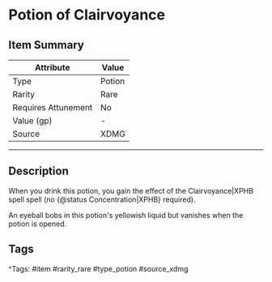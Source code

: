 # Potion of Clairvoyance

## Item Summary

| Attribute            | Value                        |
|----------------------|------------------------------|
| Type                 | Potion |
| Rarity               | Rare             |
| Requires Attunement  | No                |
| Value (gp)           | -    |
| Source               | XDMG |

---

## Description

When you drink this potion, you gain the effect of the Clairvoyance|XPHB spell spell (no {@status Concentration|XPHB} required).

An eyeball bobs in this potion's yellowish liquid but vanishes when the potion is opened.

## Tags

^Tags: #item #rarity_rare #type_potion #source_xdmg